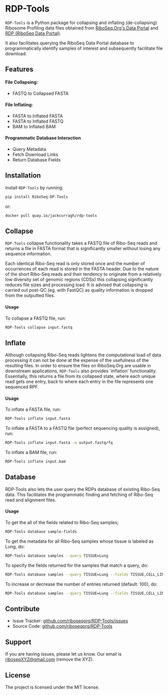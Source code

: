 # RDP-Tools

`RDP-Tools` is a Python package for collapsing and inflating (de-collapsing) Ribosome Profiling data files obtained from [RiboSeq.Org's Data Portal](https://riboseq.org) and [RDP (RiboSeq Data Portal)](https://rdp.ucc.ie).

It also facilitates querying the RiboSeq Data Portal database to programmatically identify samples of interest and subsequently facilitate file download. 

## Features

#### File Collapsing:

- FASTQ to Collapsed FASTA

#### File Inflating:

- FASTA to Inflated FASTA
- FASTA to Inflated FASTQ
- BAM to Inflated BAM

#### Programmatic Database Interaction 
- Query Metadata
- Fetch Download Links
- Return Database Fields 

## Installation

Install `RDP-Tools` by running:

``` bash 
pip install RiboSeq-DP-Tools
```

or:

``` bash
docker pull quay.io/jackcurragh/rdp-tools

```

## Collapse

`RDP-Tools` collapse functionality takes a FASTQ file of Ribo-Seq reads and returns a file in FASTA format that is significantly smaller without losing any sequence information. 

Each identical Ribo-Seq read is only stored once and the number of occurrences of each read is stored in the FASTA header. Due to the nature of the short Ribo-Seq reads and their tendency to originate from a relatively low diversity set of genomic regions (CDSs) this collapsing significantly reduces file sizes and processing load. It is advised that collapsing is carried out post-QC (eg. with FastQC) as quality information is dropped from the outputted files.

#### Usage

To collapse a FASTQ file, run:

``` bash
RDP-Tools collapse input.fastq

```

## Inflate

Although collapsing Ribo-Seq reads lightens the computational load of data processing it can not be done at the expense of the usefulness of the resulting files. In order to ensure the files on RiboSeq.Org are usable in downstream applications, `RDP-Tools` also provides 'inflation' functionality. Essentially, this returns a file from its collapsed state, where each unique read gets one entry, back to where each entry in the file represents one sequenced RPF. 

#### Usage
To inflate a FASTA file, run:

``` bash
RDP-Tools inflate input.fasta
```
To inflate a FASTA to a FASTQ file (perfect sequencing quality is assigned), run:

``` bash
RDP-Tools inflate input.fasta -o output.fastq/fq
```
To inflate a BAM file, run:

``` bash
RDP-Tools inflate input.bam
```

## Database 

RDP-Tools also lets the user query the RDPs database of existing Ribo-Seq data. This facilitates the programmatic finding and fetching of Ribo-Seq read and alignment files. 

#### Usage
To get the all of the fields related to Ribo-Seq samples;

``` bash
RDP-Tools database sample-fields 
```
To get the metadata for all Ribo-Seq samples whose tissue is labeled as Lung, do:

``` bash
RDP-Tools database samples --query TISSUE=Lung 
```
To specify the fields returned for the samples that match a query, do:

``` bash
RDP-Tools database samples --query TISSUE=Lung --fields TISSUE,CELL_LINE
```
To increase or decrease the number of entries returned (default: 100), do: 

``` bash
RDP-Tools database samples --query TISSUE=Lung --fields TISSUE,CELL_LINE --limit 1000000
```
## Contribute

- Issue Tracker: [github.com/riboseqorg/RDP-Tools/issues](https://github.com/riboseqorg/RDP-Tools/issues)
- Source Code: [github.com/riboseqorg/RDP-Tools](https://github.com/riboseqorg/RDP-Tools)

## Support

If you are having issues, please let us know. Our email is riboseqXYZ@gmail.com (remove the XYZ).

## License

The project is licensed under the MIT license.